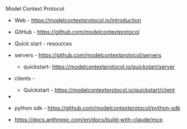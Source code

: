Model Context Protocol

- Web - https://modelcontextprotocol.io/introduction

- GitHub - https://github.com/modelcontextprotocol

- Quick start - resources

- servers - https://github.com/modelcontextprotocol/servers
    - quickstart- https://modelcontextprotocol.io/quickstart/server

- clients - 
    - Quickstart - https://modelcontextprotocol.io/quickstart/client


- 
- python sdk - https://github.com/modelcontextprotocol/python-sdk

- https://docs.anthropic.com/en/docs/build-with-claude/mcp